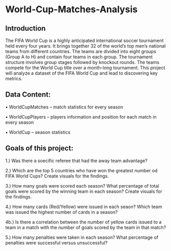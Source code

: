 # World-Cup-Matches-Analysis

## Introduction
The FIFA World Cup is a highly anticipated international soccer tournament held every four years. It brings together 32 of the world’s top men’s national teams from different countries. The teams are divided into eight groups (Group A to H) and contain four teams in each group. The tournament structure involves group stages followed by knockout rounds. The teams compete for the World Cup title over a month-long tournament. This project will analyze a dataset of the FIFA World Cup and lead to discovering key metrics.

## Data Content:
•	WorldCupMatches – match statistics for every season 

•	WorldCupPlayers – players information and position for each match in every season 

•	WorldCup – season statistics 

## Goals of this project:
1.) Was there a soecific referee that had the away team advantage?

2.) Which are the top 5 countries who have won the greatest number od FIFA World Cups? Create visuals for the findings.

3.) How many goals were scored each season? What percentage of total goals were scored by the winning team in each season? Create visuals for the findings.

4.) How many cards (Red/Yellow) were issued in each seaon? Which team was issued the highest number of cards in a season?

4b.) Is there a correlation between the number of yellow cards issued to a team in a match with the number of goals scored by the team in that match?

5.)	How many penalties were taken in each season? What percentage of penalties were successful versus unsuccessful?
